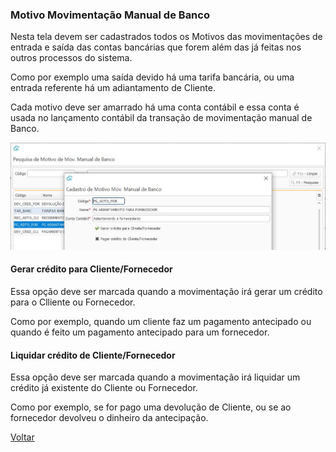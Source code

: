 ### Motivo Movimentação Manual de Banco

Nesta tela devem ser cadastrados todos os Motivos das movimentações de entrada e saída das contas bancárias que forem além das já feitas nos outros processos do sistema.

Como por exemplo uma saída devido há uma tarifa bancária, ou uma entrada referente há um adiantamento de Cliente. 

Cada motivo deve ser amarrado há uma conta contábil e essa conta é usada no lançamento contábil da transação de movimentação manual de Banco.

![](images/financeiro_motivo_movimentacao_manual.JPG)

#### Gerar crédito para Cliente/Fornecedor

Essa opção deve ser marcada quando a movimentação irá gerar um crédito para o Clliente ou Fornecedor.

Como por exemplo, quando um cliente faz um pagamento antecipado ou quando é feito um pagamento antecipado para um fornecedor. 

#### Liquidar crédito de Cliente/Fornecedor

Essa opção deve ser marcada quando a movimentação irá liquidar um crédito já existente do Cliente ou Fornecedor.

Como por exemplo,  se for pago uma devolução de Cliente, ou se ao fornecedor devolveu o dinheiro da antecipação.

[Voltar](financeiro.md)


